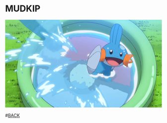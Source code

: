 # MUDKIP
![Image](May_MudkipORAS.png)

#[BACK](https://Amaar-V.github.io/cse15l-lab-reports/index.html)
